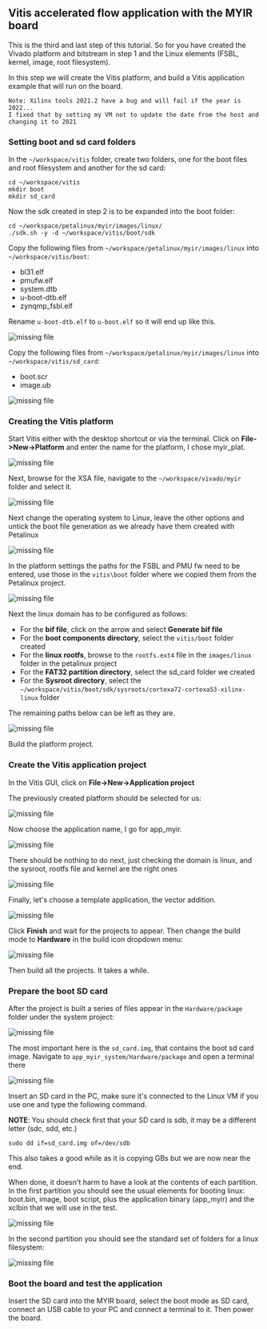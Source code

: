 ## Vitis accelerated flow application with the MYIR board
This is the third and last step of this tutorial. So for you have created the Vivado platform and bitstream in step 1 and the Linux elements (FSBL, kernel, image, root filesystem).

In this step we will create the Vitis platform, and build a Vitis application example that will run on the board.
```
Note: Xilinx tools 2021.2 have a bug and will fail if the year is 2022...
I fixed that by setting my VM not to update the date from the host and changing it to 2021
```
### Setting boot and sd card folders
In the `~/workspace/vitis` folder, create two folders, one for the boot files and root filesystem and another for the sd card:
```
cd ~/workspace/vitis
mkdir boot
mkdir sd_card
```
Now the sdk created in step 2 is to be expanded into the boot folder:
```
cd ~/workspace/petalinux/myir/images/linux/
./sdk.sh -y -d ~/workspace/vitis/boot/sdk
```
Copy the following files from `~/workspace/petalinux/myir/images/linux` into `~/workspace/vitis/boot`:
* bl31.elf
* pmufw.elf
* system.dtb
* u-boot-dtb.elf
* zynqmp_fsbl.elf

Rename `u-boot-dtb.elf` to `u-boot.elf` so it will end up like this.

![missing file](images/03_010.png)

Copy the following files from `~/workspace/petalinux/myir/images/linux` into `~/workspace/vitis/sd_card`:
* boot.scr
* image.ub

![missing file](images/03_020.png)

### Creating the Vitis platform
Start Vitis either with the desktop shortcut or via the terminal.
Click on **File->New->Platform** and enter the name for the platform, I chose myir_plat.

![missing file](images/03_030.png)

Next, browse for the XSA file, navigate to the `~/workspace/vivado/myir` folder and select it.

![missing file](images/03_040.png)

Next change the operating system to Linux, leave the other options and untick the boot file generation as we already have them created with Petalinux

![missing file](images/03_050.png)

In the platform settings the paths for the FSBL and PMU fw need to be entered, use those in the `vitis\boot` folder where we copied them from the Petalinux project.

![missing file](images/03_060.png)

Next the linux domain has to be configured as follows:
- For the **bif file**, click on the arrow and select **Generate bif file**
- For the **boot components directory**, select the `vitis/boot` folder created
- For the **linux rootfs**, browse to the `rootfs.ext4` file in the `images/linux` folder in the petalinux project
- For the **FAT32 partition directory**, select the sd_card folder we created
- For the **Sysroot directory**, select the `~/workspace/vitis/boot/sdk/sysroots/cortexa72-cortexa53-xilinx-linux` folder

The remaining paths below can be left as they are. 

![missing file](images/03_070.png)

Build the platform project.

### Create the Vitis application project

In the Vitis GUI, click on **File->New->Application project**

The previously created platform should be selected for us:

![missing file](images/03_080.png)

Now choose the application name, I go for app_myir.

![missing file](images/03_090.png)

There should be nothing to do next, just checking the domain is linux, and the sysroot, rootfs file and kernel are the right ones

![missing file](images/03_100.png)

Finally, let's choose a template application, the vector addition. 

![missing file](images/03_110.png)

Click **Finish** and wait for the projects to appear. Then change the build mode to **Hardware** in the build icon dropdown menu:

![missing file](images/03_120.png)

Then build all the projects. It takes a while.

### Prepare the boot SD card

After the project is built a series of files appear in the `Hardware/package` folder under the system project:

![missing file](images/03_130.png)

The most important here is the `sd_card.img`, that contains the boot sd card image. Navigate to `app_myir_system/Hardware/package` and open a terminal there

![missing file](images/03_140.png)

Insert an SD card in the PC, make sure it's connected to the Linux VM if you use one and type the following command.

**NOTE**: You should check first that your SD card is sdb, it may be a different letter (sdc, sdd, etc.)

```
sudo dd if=sd_card.img of=/dev/sdb
```

This also takes a good while as it is copying GBs but we are now near the end.

When done, it doesn't harm to have a look at the contents of each partition. In the first partition you should see the usual elements for booting linux: boot.bin, image, boot script, plus the application binary (app_myir) and the xclbin that we will use in the test.

![missing file](images/03_150.png)

In the second partition you should see the standard set of folders for a linux filesystem:

![missing file](images/03_160.png)

### Boot the board and test the application
Insert the SD card into the MYIR board, select the boot mode as SD card, connect an USB cable to your PC and connect a terminal to it. Then power the board.

